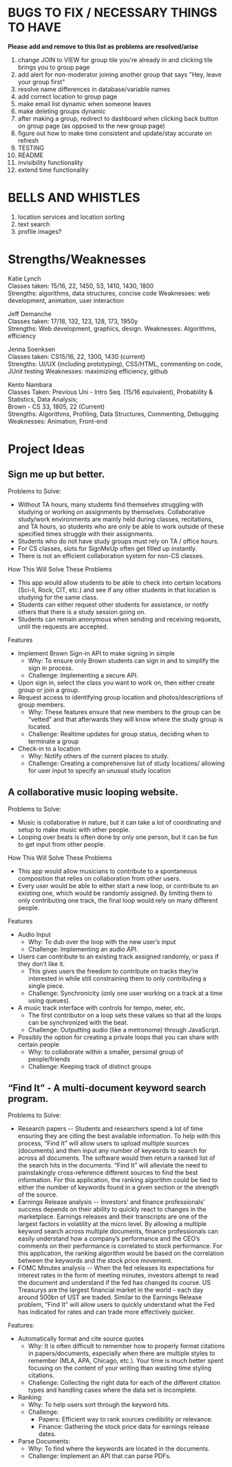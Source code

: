 # BUGS TO FIX / NECESSARY THINGS TO HAVE
**Please add and remove to this list as problems are resolved/arise**

1. change JOIN to VIEW for group tile you're already in and clicking tile brings you to group page
2. add alert for non-moderator joining another group that says "Hey, leave your group first"
3. resolve name differences in database/variable names
4. add correct location to group page
5. make email list dynamic when someone leaves
6. make deleting groups dynamic
7. after making a group, redirect to dashboard when clicking back button on group page (as opposed to the new group page)
8. figure out how to make time consistent and update/stay accurate on refresh
9. TESTING
10. README
11. invisibility functionality
12. extend time functionality

# BELLS AND WHISTLES

1. location services and location sorting
2. text search
3. profile images?



# Strengths/Weaknesses
Katie Lynch<br />
Classes taken: 15/16, 22, 1450, 53, 1410, 1430, 1800<br />
Strengths: algorithms, data structures, concise code
Weaknesses: web development, animation, user interaction

Jeff Demanche<br />
Classes taken: 17/18, 132, 123, 128, 173, 1950y<br />
Strengths: Web development, graphics, design.
Weaknesses: Algorithms, efficiency

Jenna Soenksen<br />
Classes taken: CS15/16, 22, 1300, 1430 (current)<br />
Strengths: UI/UX (including prototyping), CSS/HTML, commenting on code, JUnit testing
Weaknesses: maximizing efficiency, github

Kento Nambara<br />
Classes Taken: Previous Uni - Intro Seq. (15/16 equivalent), Probability & Statistics, Data Analysis;<br />
		 Brown - CS 33, 1805, 22 (Current)<br />
Strengths: Algorithms, Profiling, Data Structures, Commenting, Debugging
Weaknesses: Animation, Front-end

# Project Ideas
## Sign me up but better.
Problems to Solve:<br />
 - Without TA hours, many students find themselves struggling with studying or working on assignments by themselves. Collaborative study/work environments are mainly held during classes, recitations, and TA hours, so students who are only be able to work outside of these specified times struggle with their assignments.
 - Students who do not have study groups must rely on TA / office hours.
 - For CS classes, slots for SignMeUp often get filled up instantly.
 - There is not an efficient collaboration system for non-CS classes.

How This Will Solve These Problems<br />
 - This app would allow students to be able to check into certain locations (Sci-li, Rock, CIT, etc.) and see if any other students in that location is studying for the same class.
 - Students can either request other students for assistance, or notify others that there is a study session going on.
 - Students can remain anonymous when sending and receiving requests, until the requests are accepted.

Features
 - Implement Brown Sign-in API to make signing in simple
   - Why: To ensure only Brown students can sign in and to simplify the sign in process.
   - Challenge: Implementing a secure API.
 - Upon sign in, select the class you want to work on, then either create group or join a group.
 - Request access to identifying group location and photos/descriptions of group members.
   - Why: These features ensure that new members to the group can be “vetted” and that afterwards they will know where the study group is located.
   - Challenge: Realtime updates for group status, deciding when to terminate a group
 - Check-in to a location
   - Why: Notify others of the current places to study.
   - Challenge: Creating a comprehensive list of study locations/ allowing for user input to specify an unusual study location

## A collaborative music looping website.
Problems to Solve:

 - Music is collaborative in nature, but it can take a lot of coordinating and setup to make music with other people.
 - Looping over beats is often done by only one person, but it can be fun to get input from other people.

How This Will Solve These Problems
 - This app would allow musicians to contribute to a spontaneous composition that relies on collaboration from other users.
 - Every user would be able to either start a new loop, or contribute to an existing one, which would be randomly assigned. By limiting them to only contributing one track, the final loop would rely on many different people.

Features
 - Audio Input
   - Why: To dub over the loop with the new user’s input
   - Challenge: Implementing an audio API.  
 - Users can contribute to an existing track assigned randomly, or pass if they don’t like it.
   - This gives users the freedom to contribute on tracks they’re interested in while still constraining them to only contributing a single piece.
   - Challenge: Synchronicity (only one user working on a track at a time using queues).
 - A music track interface with controls for tempo, meter, etc.
   - The first contributor on a loop sets these values so that all the loops can be synchronized with the beat.
   - Challenge: Outputting audio (like a metronome) through JavaScript.
 - Possibly the option for creating a private loops that you can share with certain people
   - Why: to collaborate within a smaller, personal group of people/friends
   - Challenge: Keeping track of distinct groups


## “Find It” - A multi-document keyword search program.
Problems to Solve:

 - Research papers -- Students and researchers spend a lot of time ensuring they are citing the best available information. To help with this process, “Find It” will allow users to upload multiple sources (documents) and then input any number of keywords to search for across all documents. The software would then return a ranked list of the search hits in the documents. “Find It” will alleviate the need to painstakingly cross-reference different sources to find the best information. For this application, the ranking algorithm could be tied to either the number of keywords found in a given section or the strength of the source.
 - Earnings Release analysis -- Investors’ and finance professionals’ success depends on their ability to quickly react to changes in the marketplace. Earnings releases and their transcripts are one of the largest factors in volatility at the micro level. By allowing a multiple keyword search across multiple documents, finance professionals can easily understand how a company’s performance and the CEO’s comments on their performance is correlated to stock performance. For this application, the ranking algorithm would be based on the correlation between the keywords and the stock price movement.
 - FOMC Minutes analysis -- When the fed releases its expectations for interest rates in the form of meeting minutes, investors attempt to read the document and understand if the fed has changed its course. US Treasurys are the largest financial market in the world - each day around 500bn of UST are traded. Similar to the Earnings Release problem, “Find It” will allow users to quickly understand what the Fed has indicated for rates and can trade more effectively quicker.

Features:

 - Automatically format and cite source quotes
   - Why: It is often difficult to remember how to properly format citations in papers/documents, especially when there are multiple styles to remember (MLA, APA, Chicago, etc.). Your time is much better spent focusing on the content of your writing than wasting time styling citations.
   - Challenge: Collecting the right data for each of the different citation types and handling cases where the data set is incomplete.
 - Ranking:
   - Why: To help users sort through the keyword hits.
   - Challenge:
     - Papers: Efficient way to rank sources credibility or relevance.
     - Finance: Gathering the stock price data for earnings release dates.
 - Parse Documents:
   - Why: To find where the keywords are located in the documents.
   - Challenge: Implement an API that can parse PDFs.
